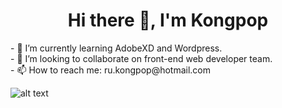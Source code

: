 <h1 align='center'> Hi there 👋, I'm Kongpop </h1>
- 🌱 I’m currently learning AdobeXD and Wordpress.<br>
- 👯 I’m looking to collaborate on front-end web developer team.<br>
- 📫 How to reach me: ru.kongpop@hotmail.com



![alt text](https://i.ibb.co/1vXQ8DF/html5.png "Logo Title Text 1")


<!--
**kongpop1235/kongpop1235** is a ✨ _special_ ✨ repository because its `README.md` (this file) appears on your GitHub profile.

Here are some ideas to get you started:

- 🔭 I’m currently working on ...
- 🌱 I’m currently learning ...
- 👯 I’m looking to collaborate on ...
- 🤔 I’m looking for help with ...
- 💬 Ask me about ...
- 📫 How to reach me: ...
- 😄 Pronouns: ...
- ⚡ Fun fact: ...
-->
